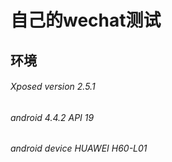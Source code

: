 自己的wechat测试
====
环境
--------
###### Xposed version 2.5.1 
###### android 4.4.2 API 19 
###### android device HUAWEI H60-L01 
